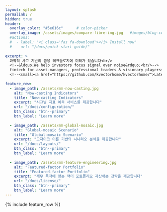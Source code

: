 ```yaml
---
layout: splash
permalink: /
hidden: true
header:
  overlay_color: "#5e616c"      # color-picker
  overlay_image: /assets/images/compare-fibre-img.jpg   #images/blog-cover.jpg
  #actions:
  #  - label: "<i class='fas fa-download'></i> Install now"
  #    url: "/docs/quick-start-guide/"
  
excerpt: >
  과학적 사고 기반의 금융 테크놀로지에 미래가 있습니다<br/>
  <!--&ldquo;We help investors focus signal over noise&rdquo;<br/>-->
  fintech for asset-managers, professional traders & visionary players<br/>
  <!--<small><a href="https://github.com/kvectorhome/kvectorhome/">Latest release v4.22.0</a></small>-->
  
feature_row:
  - image_path: /assets/mm-now-casting.jpg
    alt: "Now-casting Indicators"
    title: "Now-casting Indicators"
    excerpt: "시그널 지표 예측 서비스를 제공합니다"
    url: "/docs/configuration/"
    btn_class: "btn--primary"
    btn_label: "Learn more"
    
  - image_path: /assets/mm-global-mosaic.jpg
    alt: "Global-mosaic Scenario"
    title: "Global-mosaic Scenario"
    excerpt: "모자이크 이론 기반의 시나리오 분석을 제공합니다"
    url: "/docs/layouts/"
    btn_class: "btn--primary"
    btn_label: "Learn more"
    
  - image_path: /assets/mm-feature-engineering.jpg
    alt: "Featured-factor Portfolio"
    title: "Featured-factor Portfolio"
    excerpt: "재무 목적에 맞는 팩터 포트폴리오 자산배분 전략을 제공합니다"
    url: "/docs/license/"
    btn_class: "btn--primary"
    btn_label: "Learn more"
---
```


{% include feature_row %}
